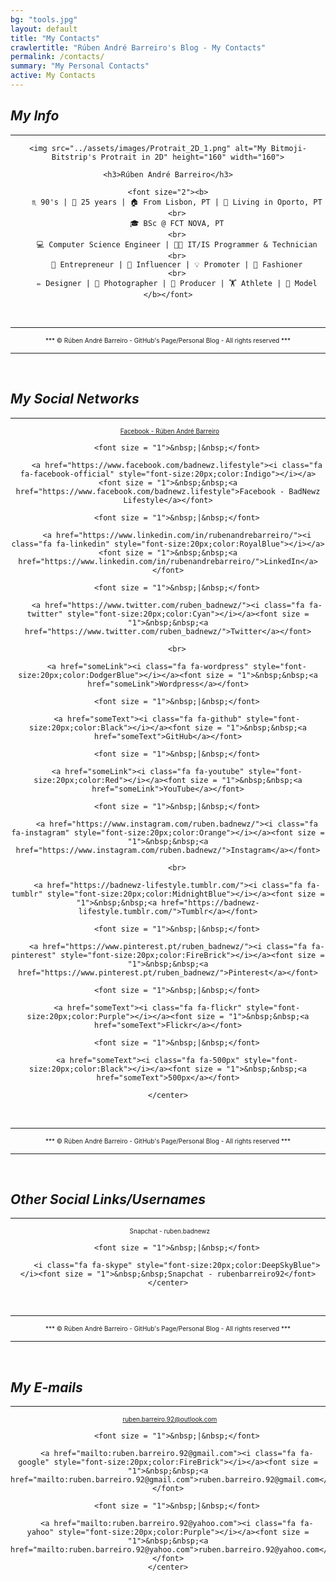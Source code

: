 ```yaml
---
bg: "tools.jpg"
layout: default
title: "My Contacts"
crawlertitle: "Rúben André Barreiro's Blog - My Contacts"
permalink: /contacts/
summary: "My Personal Contacts"
active: My Contacts
---
```


<style>
.button {
    background-color: #CCCCCC; /* Medium Grey */
    border: none;
    color: white;
    padding: 20px;
    text-align: center;
    text-decoration: none;
    display: inline-block;
    font-size: 16px;
    margin: 4px 2px;
    cursor: pointer;
}
</style>

<h2 id="myinfo"><i>My Info</i></h2>
<hr/>

<center>

    <img src="../assets/images/Protrait_2D_1.png" alt="My Bitmoji-Bitstrip's Protrait in 2D" height="160" width="160">

    <h3>Rúben André Barreiro</h3>
    
    <font size="2"><b>
        ♏ 90's | 🎂 25 years | 🏠 From Lisbon, PT | 📍 Living in Oporto, PT
        <br>
        🎓 BSc @ FCT NOVA, PT
        <br>
        💻 Computer Science Engineer | 👨‍💻 IT/IS Programmer & Technician
        <br>
        💼 Entrepreneur | 👥 Influencer | 💡 Promoter | 👔 Fashioner
        <br>
        ✏️ Designer | 📸 Photographer | 🎥 Producer | 🏋️ Athlete | 🚶 Model
    </b></font>
</center>

<br>
<hr/>
<center><font size="1">*** © Rúben André Barreiro - GitHub's Page/Personal Blog - All rights reserved ***</font></center>
<hr/>
<br>

<link rel="stylesheet" href="https://fonts.googleapis.com/css?family=Oswald">
<link rel="stylesheet" href="https://fonts.googleapis.com/css?family=Open Sans">
<link rel="stylesheet" href="https://cdnjs.cloudflare.com/ajax/libs/font-awesome/4.7.0/css/font-awesome.min.css">
<link rel="stylesheet" href="https://www.w3schools.com/w3css/3/w3.css">

<h2 id="socialnetworks"><i>My Social Networks</i></h2>
<hr/>
        
<div class="w3-container w3-xlarge w3-padding">
    <center>
        <a href="https://www.facebook.com/rubenandrebarreiro"><i class="fa fa-facebook-official" style="font-size:20px;color:Indigo"></i></a><font size = "1">&nbsp;&nbsp;<a href="https://www.facebook.com/rubenandrebarreiro">Facebook - Rúben André Barreiro</a></font>
        
        <font size = "1">&nbsp;|&nbsp;</font>
        
        <a href="https://www.facebook.com/badnewz.lifestyle"><i class="fa fa-facebook-official" style="font-size:20px;color:Indigo"></i></a><font size = "1">&nbsp;&nbsp;<a href="https://www.facebook.com/badnewz.lifestyle">Facebook - BadNewz Lifestyle</a></font>
        
        <font size = "1">&nbsp;|&nbsp;</font>
        
        <a href="https://www.linkedin.com/in/rubenandrebarreiro/"><i class="fa fa-linkedin" style="font-size:20px;color:RoyalBlue"></i></a><font size = "1">&nbsp;&nbsp;<a href="https://www.linkedin.com/in/rubenandrebarreiro/">LinkedIn</a></font>
        
        <font size = "1">&nbsp;|&nbsp;</font>
        
        <a href="https://www.twitter.com/ruben_badnewz/"><i class="fa fa-twitter" style="font-size:20px;color:Cyan"></i></a><font size = "1">&nbsp;&nbsp;<a href="https://www.twitter.com/ruben_badnewz/">Twitter</a></font>
        
        <br>
        
        <a href="someLink"><i class="fa fa-wordpress" style="font-size:20px;color:DodgerBlue"></i></a><font size = "1">&nbsp;&nbsp;<a href="someLink">Wordpress</a></font>
        
        <font size = "1">&nbsp;|&nbsp;</font>
        
        <a href="someText"><i class="fa fa-github" style="font-size:20px;color:Black"></i></a><font size = "1">&nbsp;&nbsp;<a href="someText">GitHub</a></font>
        
        <font size = "1">&nbsp;|&nbsp;</font>
        
        <a href="someLink"><i class="fa fa-youtube" style="font-size:20px;color:Red"></i></a><font size = "1">&nbsp;&nbsp;<a href="someLink">YouTube</a></font>
        
        <font size = "1">&nbsp;|&nbsp;</font>
         
        <a href="https://www.instagram.com/ruben.badnewz/"><i class="fa fa-instagram" style="font-size:20px;color:Orange"></i></a><font size = "1">&nbsp;&nbsp;<a href="https://www.instagram.com/ruben.badnewz/">Instagram</a></font>
         
        <br>
        
        <a href="https://badnewz-lifestyle.tumblr.com/"><i class="fa fa-tumblr" style="font-size:20px;color:MidnightBlue"></i></a><font size = "1">&nbsp;&nbsp;<a href="https://badnewz-lifestyle.tumblr.com/">Tumblr</a></font>
        
        <font size = "1">&nbsp;|&nbsp;</font>
        
        <a href="https://www.pinterest.pt/ruben_badnewz/"><i class="fa fa-pinterest" style="font-size:20px;color:FireBrick"></i></a><font size = "1">&nbsp;&nbsp;<a href="https://www.pinterest.pt/ruben_badnewz/">Pinterest</a></font>
        
        <font size = "1">&nbsp;|&nbsp;</font>
        
        <a href="someText"><i class="fa fa-flickr" style="font-size:20px;color:Purple"></i></a><font size = "1">&nbsp;&nbsp;<a href="someText">Flickr</a></font>
        
        <font size = "1">&nbsp;|&nbsp;</font>
        
        <a href="someText"><i class="fa fa-500px" style="font-size:20px;color:Black"></i></a><font size = "1">&nbsp;&nbsp;<a href="someText">500px</a></font>
        
    </center>
</div>

<br>
<hr/>
<center><font size="1">*** © Rúben André Barreiro - GitHub's Page/Personal Blog - All rights reserved ***</font></center>
<hr/>
<br>

<h2 id="othersociallinksusernames"><i>Other Social Links/Usernames</i></h2>
<hr/>

<div class="w3-container w3-xlarge w3-padding">
    <center>
        <i class="fa fa-snapchat" style="font-size:20px;color:Yellow"></i><font size = "1">&nbsp;&nbsp;Snapchat - ruben.badnewz</font>
    
        <font size = "1">&nbsp;|&nbsp;</font>
        
        <i class="fa fa-skype" style="font-size:20px;color:DeepSkyBlue"></i><font size = "1">&nbsp;&nbsp;Snapchat - rubenbarreiro92</font>
    </center>
</div>

<br>
<hr/>
<center><font size="1">*** © Rúben André Barreiro - GitHub's Page/Personal Blog - All rights reserved ***</font></center>
<hr/>
<br>

<h2 id="emails"><i>My E-mails</i></h2>
<hr/>

<div>
    <center>
        <a href="mailto:ruben.barreiro.92@outlook.com"><i class="fa fa-envelope" style="font-size:20px;color:RoyalBlue"></i></a><font size = "1">&nbsp;&nbsp;<a href="mailto:ruben.barreiro.92@outlook.com">ruben.barreiro.92@outlook.com</a></font>
        
        <font size = "1">&nbsp;|&nbsp;</font>
        
        <a href="mailto:ruben.barreiro.92@gmail.com"><i class="fa fa-google" style="font-size:20px;color:FireBrick"></i></a><font size = "1">&nbsp;&nbsp;<a href="mailto:ruben.barreiro.92@gmail.com">ruben.barreiro.92@gmail.com</a></font>
        
        <font size = "1">&nbsp;|&nbsp;</font>
        
        <a href="mailto:ruben.barreiro.92@yahoo.com"><i class="fa fa-yahoo" style="font-size:20px;color:Purple"></i></a><font size = "1">&nbsp;&nbsp;<a href="mailto:ruben.barreiro.92@yahoo.com">ruben.barreiro.92@yahoo.com</a></font>
    </center>
</div>